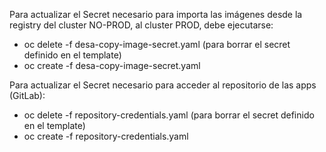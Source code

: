 Para actualizar el Secret necesario para importa las imágenes desde la registry del cluster NO-PROD, al cluster PROD, debe ejecutarse:
- oc delete -f desa-copy-image-secret.yaml (para borrar el secret definido en el template)
- oc create -f desa-copy-image-secret.yaml

Para actualizar el Secret necesario para acceder al repositorio de las apps (GitLab):
- oc delete -f repository-credentials.yaml (para borrar el secret definido en el template)
- oc create -f repository-credentials.yaml